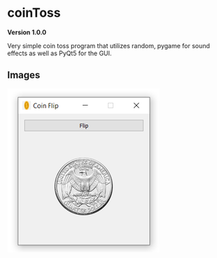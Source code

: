 # coinToss

**Version 1.0.0**

Very simple coin toss program that utilizes random, pygame for sound effects as well as PyQt5 for the GUI.

## Images



![Preview](preview.png)


